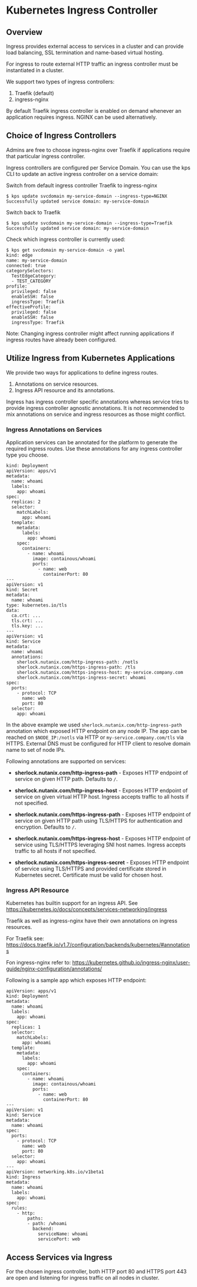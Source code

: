 # Kubernetes Ingress Controller

##  Overview

Ingress provides external access to services in a cluster and can provide load balancing, SSL termination and name-based virtual hosting.

For ingress to route external HTTP traffic an ingress controller must be instantiated in a cluster.

We support two types of ingress controllers:

1. Traefik (default)
2. ingress-nginx

By default Traefik ingress controller is enabled on demand whenever an application requires ingress. NGINX can be used alternatively.

## Choice of Ingress Controllers

Admins are free to choose ingress-nginx over Traefik if applications require that particular ingress controller.

Ingress controllers are configured per Service Domain. You can use the kps CLI to update an active ingress controller on a service domain:

Switch from default ingress controller Traefik to ingress-nginx

```
$ kps update svcdomain my-service-domain --ingress-type=NGINX
Successfully updated service domain: my-service-domain
```

Switch back to Traefik

```
$ kps update svcdomain my-service-domain --ingress-type=Traefik
Successfully updated service domain: my-service-domain
```

Check which ingress controller is currently used:

```
$ kps get svcdomain my-service-domain -o yaml
kind: edge
name: my-service-domain
connected: true
categorySelectors:
  TestEdgeCategory:
  - TEST_CATEGORY
profile:
  privileged: false
  enableSSH: false
  ingressType: Traefik
effectiveProfile:
  privileged: false
  enableSSH: false
  ingressType: Traefik
```

Note: Changing ingress controller might affect running applications if ingress routes have already been configured.

## Utilize Ingress from Kubernetes Applications

We provide two ways for applications to define ingress routes. 

1. Annotations on service resources.
2. Ingress API resource and its annotations.

Ingress has ingress controller specific annotations whereas service tries to provide ingress controller agnostic annotations. It is not recommended to mix annotations on service and ingress resources as those might conflict.

### Ingress Annotations on Services

Application services can be annotated for the platform to generate the required ingress routes. Use these annotations for any ingress controller type you choose.

```
kind: Deployment
apiVersion: apps/v1
metadata:
  name: whoami
  labels:
    app: whoami
spec:
  replicas: 2
  selector:
    matchLabels:
      app: whoami
  template:
    metadata:
      labels:
        app: whoami
    spec:
      containers:
        - name: whoami
          image: containous/whoami
          ports:
            - name: web
              containerPort: 80
---
apiVersion: v1
kind: Secret
metadata:
  name: whoami
type: kubernetes.io/tls
data:
  ca.crt: ...
  tls.crt: ...
  tls.key: ...
---
apiVersion: v1
kind: Service
metadata:
  name: whoami
  annotations:
    sherlock.nutanix.com/http-ingress-path: /notls
    sherlock.nutanix.com/https-ingress-path: /tls
    sherlock.nutanix.com/https-ingress-host: my-service.company.com
    sherlock.nutanix.com/https-ingress-secret: whoami
spec:
  ports:
    - protocol: TCP
      name: web
      port: 80
  selector:
    app: whoami
```

In the above example we used `sherlock.nutanix.com/http-ingress-path` annotation which exposed HTTP endpoint on any node IP. The app can be reached on `$NODE_IP:/notls` via HTTP or `my-service.company.com/tls` via HTTPS. External DNS must be configured for HTTP client to resolve domain name to set of node IPs.

Following annotations are supported on services:

* **sherlock.nutanix.com/http-ingress-path** - Exposes HTTP endpoint of service on given HTTP path. Defaults to `/`.

* **sherlock.nutanix.com/http-ingress-host** - Exposes HTTP endpoint of service on given virtual HTTP host. Ingress accepts traffic to all hosts if not specified.

* **sherlock.nutanix.com/https-ingress-path** - Exposes HTTP endpoint of service on given HTTP path using TLS/HTTPS for authentication and encryption. Defaults to `/`.

* **sherlock.nutanix.com/https-ingress-host** - Exposes HTTP endpoint of service using TLS/HTTPS leveraging SNI host names. Ingress accepts traffic to all hosts if not specified.

* **sherlock.nutanix.com/https-ingress-secret** - Exposes HTTP endpoint of service using TLS/HTTPS and provided certificate stored in Kubernetes secret. Certificate must be valid for chosen host.


### Ingress API Resource

Kubernetes has builtin support for an ingress API. See https://kubernetes.io/docs/concepts/services-networking/ingress

Traefik as well as ingress-nginx have their own annotations on ingress resources.

For Traefik see: https://docs.traefik.io/v1.7/configuration/backends/kubernetes/#annotations

Fon ingress-nginx refer to: https://kubernetes.github.io/ingress-nginx/user-guide/nginx-configuration/annotations/

Following is a sample app which exposes HTTP endpoint: 

```
apiVersion: apps/v1
kind: Deployment
metadata:
  name: whoami
  labels:
    app: whoami
spec:
  replicas: 1
  selector:
    matchLabels:
      app: whoami
  template:
    metadata:
      labels:
        app: whoami
    spec:
      containers:
        - name: whoami
          image: containous/whoami
          ports:
            - name: web
              containerPort: 80
---
apiVersion: v1
kind: Service
metadata:
  name: whoami
spec:
  ports:
    - protocol: TCP
      name: web
      port: 80
  selector:
    app: whoami
---
apiVersion: networking.k8s.io/v1beta1
kind: Ingress
metadata:
  name: whoami
  labels:
    app: whoami
spec:
  rules:
    - http:
        paths:
        - path: /whoami
          backend:
            serviceName: whoami
            servicePort: web
```

## Access Services via Ingress

For the chosen ingress controller, both HTTP port 80 and HTTPS port 443 are open and listening for ingress traffic on all nodes in cluster.